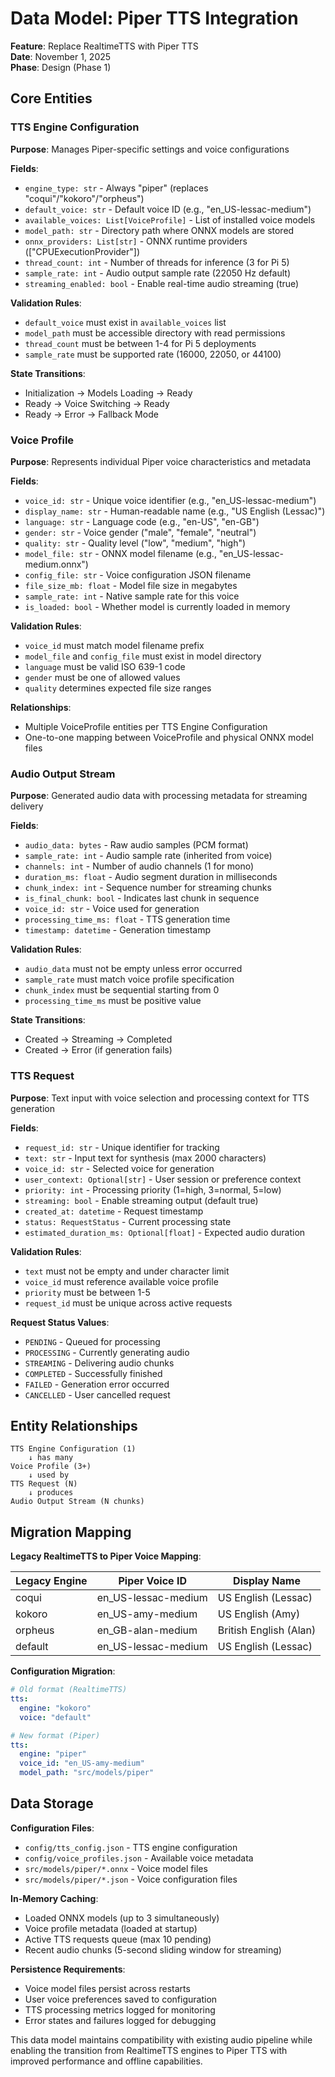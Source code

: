 # Data Model: Piper TTS Integration

**Feature**: Replace RealtimeTTS with Piper TTS  
**Date**: November 1, 2025  
**Phase**: Design (Phase 1)

## Core Entities

### TTS Engine Configuration

**Purpose**: Manages Piper-specific settings and voice configurations

**Fields**:

- `engine_type: str` - Always "piper" (replaces "coqui"/"kokoro"/"orpheus")
- `default_voice: str` - Default voice ID (e.g., "en_US-lessac-medium")
- `available_voices: List[VoiceProfile]` - List of installed voice models
- `model_path: str` - Directory path where ONNX models are stored
- `onnx_providers: List[str]` - ONNX runtime providers (["CPUExecutionProvider"])
- `thread_count: int` - Number of threads for inference (3 for Pi 5)
- `sample_rate: int` - Audio output sample rate (22050 Hz default)
- `streaming_enabled: bool` - Enable real-time audio streaming (true)

**Validation Rules**:

- `default_voice` must exist in `available_voices` list
- `model_path` must be accessible directory with read permissions
- `thread_count` must be between 1-4 for Pi 5 deployments
- `sample_rate` must be supported rate (16000, 22050, or 44100)

**State Transitions**:

- Initialization → Models Loading → Ready
- Ready → Voice Switching → Ready
- Ready → Error → Fallback Mode

### Voice Profile

**Purpose**: Represents individual Piper voice characteristics and metadata

**Fields**:

- `voice_id: str` - Unique voice identifier (e.g., "en_US-lessac-medium")
- `display_name: str` - Human-readable name (e.g., "US English (Lessac)")
- `language: str` - Language code (e.g., "en-US", "en-GB")
- `gender: str` - Voice gender ("male", "female", "neutral")
- `quality: str` - Quality level ("low", "medium", "high")
- `model_file: str` - ONNX model filename (e.g., "en_US-lessac-medium.onnx")
- `config_file: str` - Voice configuration JSON filename
- `file_size_mb: float` - Model file size in megabytes
- `sample_rate: int` - Native sample rate for this voice
- `is_loaded: bool` - Whether model is currently loaded in memory

**Validation Rules**:

- `voice_id` must match model filename prefix
- `model_file` and `config_file` must exist in model directory
- `language` must be valid ISO 639-1 code
- `gender` must be one of allowed values
- `quality` determines expected file size ranges

**Relationships**:

- Multiple VoiceProfile entities per TTS Engine Configuration
- One-to-one mapping between VoiceProfile and physical ONNX model files

### Audio Output Stream

**Purpose**: Generated audio data with processing metadata for streaming delivery

**Fields**:

- `audio_data: bytes` - Raw audio samples (PCM format)
- `sample_rate: int` - Audio sample rate (inherited from voice)
- `channels: int` - Number of audio channels (1 for mono)
- `duration_ms: float` - Audio segment duration in milliseconds
- `chunk_index: int` - Sequence number for streaming chunks
- `is_final_chunk: bool` - Indicates last chunk in sequence
- `voice_id: str` - Voice used for generation
- `processing_time_ms: float` - TTS generation time
- `timestamp: datetime` - Generation timestamp

**Validation Rules**:

- `audio_data` must not be empty unless error occurred
- `sample_rate` must match voice profile specification
- `chunk_index` must be sequential starting from 0
- `processing_time_ms` must be positive value

**State Transitions**:

- Created → Streaming → Completed
- Created → Error (if generation fails)

### TTS Request

**Purpose**: Text input with voice selection and processing context for TTS generation

**Fields**:

- `request_id: str` - Unique identifier for tracking
- `text: str` - Input text for synthesis (max 2000 characters)
- `voice_id: str` - Selected voice for generation
- `user_context: Optional[str]` - User session or preference context
- `priority: int` - Processing priority (1=high, 3=normal, 5=low)
- `streaming: bool` - Enable streaming output (default true)
- `created_at: datetime` - Request timestamp
- `status: RequestStatus` - Current processing state
- `estimated_duration_ms: Optional[float]` - Expected audio duration

**Validation Rules**:

- `text` must not be empty and under character limit
- `voice_id` must reference available voice profile
- `priority` must be between 1-5
- `request_id` must be unique across active requests

**Request Status Values**:

- `PENDING` - Queued for processing
- `PROCESSING` - Currently generating audio
- `STREAMING` - Delivering audio chunks
- `COMPLETED` - Successfully finished
- `FAILED` - Generation error occurred
- `CANCELLED` - User cancelled request

## Entity Relationships

```
TTS Engine Configuration (1)
    ↓ has many
Voice Profile (3+)
    ↓ used by
TTS Request (N)
    ↓ produces
Audio Output Stream (N chunks)
```

## Migration Mapping

**Legacy RealtimeTTS to Piper Voice Mapping**:

| Legacy Engine | Piper Voice ID      | Display Name           |
| ------------- | ------------------- | ---------------------- |
| coqui         | en_US-lessac-medium | US English (Lessac)    |
| kokoro        | en_US-amy-medium    | US English (Amy)       |
| orpheus       | en_GB-alan-medium   | British English (Alan) |
| default       | en_US-lessac-medium | US English (Lessac)    |

**Configuration Migration**:

```yaml
# Old format (RealtimeTTS)
tts:
  engine: "kokoro"
  voice: "default"

# New format (Piper)
tts:
  engine: "piper"
  voice_id: "en_US-amy-medium"
  model_path: "src/models/piper"
```

## Data Storage

**Configuration Files**:

- `config/tts_config.json` - TTS engine configuration
- `config/voice_profiles.json` - Available voice metadata
- `src/models/piper/*.onnx` - Voice model files
- `src/models/piper/*.json` - Voice configuration files

**In-Memory Caching**:

- Loaded ONNX models (up to 3 simultaneously)
- Voice profile metadata (loaded at startup)
- Active TTS requests queue (max 10 pending)
- Recent audio chunks (5-second sliding window for streaming)

**Persistence Requirements**:

- Voice model files persist across restarts
- User voice preferences saved to configuration
- TTS processing metrics logged for monitoring
- Error states and failures logged for debugging

This data model maintains compatibility with existing audio pipeline while enabling the transition from RealtimeTTS engines to Piper TTS with improved performance and offline capabilities.
